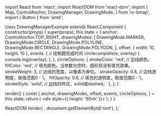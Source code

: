 import React from 'react';
import ReactDOM from 'react-dom';
import {
  Map,
  ControlAnchor,
  DrawingManager,
  DrawingMode,
} from 'rc-bmap';
import { Button } from 'antd';

class DrawingManagerExample extends React.Component {
  constructor(props) {
    super(props);
    this.state = {
      anchor: ControlAnchor.TOP_RIGHT,
      drawingModes: [
        DrawingMode.MARKER,
        DrawingMode.CIRCLE,
        DrawingMode.POLYLINE,
        DrawingMode.RECTANGLE,
        DrawingMode.POLYGON,
      ],
      offset: { width: 10, height: 10 },
      events: {
        // 绘制圆完成时间
        circlecomplete(e, overlay) {
          console.log(overlay);
        },
      },
      circleOptions: {
        strokeColor: 'red', // 边线颜色。
        fillColor: 'red', // 填充颜色。当参数为空时，圆形将没有填充效果。
        strokeWeight: 3, // 边线的宽度，以像素为单位。
        strokeOpacity: 0.8, // 边线透明度，取值范围0 - 1。
        fillOpacity: 0.6, // 填充的透明度，取值范围0 - 1。
        strokeStyle: 'solid', // 边线的样式，solid或dashed。
      },
    };
  }

  render() {
    const {
      anchor, drawingModes, offset, events, circleOptions,
    } = this.state;
    return (
      <div style={{ height: '90vh' }}>
        <Map
          ak="dbLUj1nQTvDvKXkov5fhnH5HIE88RUEO"
          scrollWheelZoom
        >
          <DrawingManager
            anchor={anchor}
            events={events}
            offset={offset}
            drawingModes={drawingModes}
            circleOptions={circleOptions}
          />
        </Map>
      </div>
    );
  }
}

ReactDOM.render(
  <DrawingManagerExample />,
  document.getElementById('root'),
);
